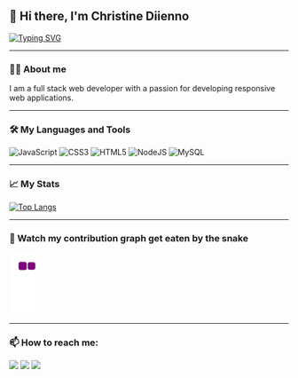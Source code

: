 ## 👋 Hi there, I'm Christine Diienno

[![Typing SVG](https://readme-typing-svg.herokuapp.com/?lines=Full+Stack+Web+Developer)](https://git.io/typing-svg) 

---

### 👩‍💻 About me

I am a full stack web developer with a passion for developing responsive web applications.

---

### 🛠️ My Languages and Tools
![JavaScript](https://img.shields.io/badge/javascript-%23323330.svg?style=for-the-badge&logo=javascript&logoColor=%23F7DF1E)
![CSS3](https://img.shields.io/badge/css3-%231572B6.svg?style=for-the-badge&logo=css3&logoColor=white)
![HTML5](https://img.shields.io/badge/html5-%23E34F26.svg?style=for-the-badge&logo=html5&logoColor=white)
![NodeJS](https://img.shields.io/badge/Node.JS-%23323330.svg?style=for-the-badge&logo=nodedotjs&logoColor=brightgreen)
![MySQL](https://img.shields.io/badge/MySQL-%231572B6.svg?style=for-the-badge&logo=mysql&logoColor=white)

---

### 📈 My Stats 
[![Top Langs](https://github-readme-stats.vercel.app/api/top-langs/?username=mrsdno)](https://github.com/anuraghazra/github-readme-stats)

---

### 🐍 Watch my contribution graph get eaten by the snake 
  
  ![Snake animation](https://github.com/mrsdno/mrsdno/blob/output/github-contribution-grid-snake.gif)
  
---
  
### 📫 How to reach me:


 <a href="https://www.linkedin.com/in/christine-diienno/" target="_blank"><img src="https://img.shields.io/badge/LinkedIn-0077B5?style=for-the-badge&logo=linkedin&logoColor=white" /></a> <a href="https://docs.google.com/document/d/e/2PACX-1vT04W7mzXJCaLG0S4CB6MQH2yp5nS1Ug_8HEPQIJX89vLpeMCQBpxzzfV6fANbWl2MZ8ZrjJYIShLII/pub" target="_blank"><img src="https://img.shields.io/badge/Resume-4285F4?style=for-the-badge&logo=google-cloud&logoColor=white" /></a> <a href="mailto:christine@dno.dev" target="_blank"><img src="https://img.shields.io/badge/Gmail-D14836?style=for-the-badge&logo=gmail&logoColor=white" /></a>
